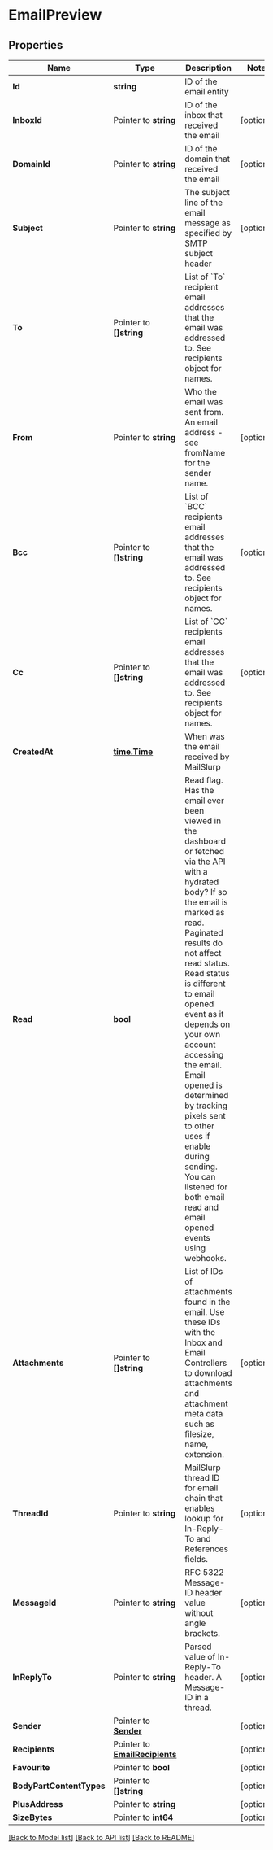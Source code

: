 # EmailPreview

## Properties

Name | Type | Description | Notes
------------ | ------------- | ------------- | -------------
**Id** | **string** | ID of the email entity | 
**InboxId** | Pointer to **string** | ID of the inbox that received the email | [optional] 
**DomainId** | Pointer to **string** | ID of the domain that received the email | [optional] 
**Subject** | Pointer to **string** | The subject line of the email message as specified by SMTP subject header | [optional] 
**To** | Pointer to **[]string** | List of &#x60;To&#x60; recipient email addresses that the email was addressed to. See recipients object for names. | 
**From** | Pointer to **string** | Who the email was sent from. An email address - see fromName for the sender name. | [optional] 
**Bcc** | Pointer to **[]string** | List of &#x60;BCC&#x60; recipients email addresses that the email was addressed to. See recipients object for names. | [optional] 
**Cc** | Pointer to **[]string** | List of &#x60;CC&#x60; recipients email addresses that the email was addressed to. See recipients object for names. | [optional] 
**CreatedAt** | [**time.Time**](time.Time) | When was the email received by MailSlurp | 
**Read** | **bool** | Read flag. Has the email ever been viewed in the dashboard or fetched via the API with a hydrated body? If so the email is marked as read. Paginated results do not affect read status. Read status is different to email opened event as it depends on your own account accessing the email. Email opened is determined by tracking pixels sent to other uses if enable during sending. You can listened for both email read and email opened events using webhooks. | 
**Attachments** | Pointer to **[]string** | List of IDs of attachments found in the email. Use these IDs with the Inbox and Email Controllers to download attachments and attachment meta data such as filesize, name, extension. | [optional] 
**ThreadId** | Pointer to **string** | MailSlurp thread ID for email chain that enables lookup for In-Reply-To and References fields. | [optional] 
**MessageId** | Pointer to **string** | RFC 5322 Message-ID header value without angle brackets. | [optional] 
**InReplyTo** | Pointer to **string** | Parsed value of In-Reply-To header. A Message-ID in a thread. | [optional] 
**Sender** | Pointer to [**Sender**](Sender) |  | [optional] 
**Recipients** | Pointer to [**EmailRecipients**](EmailRecipients) |  | [optional] 
**Favourite** | Pointer to **bool** |  | [optional] 
**BodyPartContentTypes** | Pointer to **[]string** |  | [optional] 
**PlusAddress** | Pointer to **string** |  | [optional] 
**SizeBytes** | Pointer to **int64** |  | [optional] 

[[Back to Model list]](../README#documentation-for-models) [[Back to API list]](../README#documentation-for-api-endpoints) [[Back to README]](../README)



